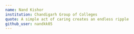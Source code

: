 ```yaml
---
name: Nand Kishor
institution: Chandigarh Group of Colleges
quote: A simple act of caring creates an endless ripple
github_user: nandkk05
---
```

